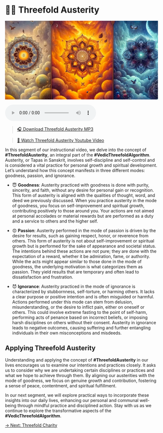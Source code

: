 # 🧘‍♂️ Threefold Austerity

![Threefold Austerity](../img/ins-threefold-austerity.png)

<audio src="https://indra.team/audio/indra/threefold-austerity.mp3" controls></audio>

> [🎧 Download Threefold Austerity MP3](https://indra.team/audio/indra/threefold-austerity.mp3)

> [🍿 Watch Threefold Austerity Youtube Video](https://youtu.be/auXshIRv9bk)

In this segment of our instructional video, we delve into the concept of **#ThreefoldAusterity**, an integral part of the **#VedicThreefoldAlgorithm**. Austerity, or Tapas in Sanskrit, involves self-discipline and self-control and is considered a vital practice for personal growth and spiritual development. Let’s understand how this concept manifests in three different modes: goodness, passion, and ignorance.

  - 😇 **Goodness**: Austerity practiced with goodness is done with purity, sincerity, and faith, without any desire for personal gain or recognition. This form of austerity is aligned with the qualities of thought, word, and deed we previously discussed. When you practice austerity in the mode of goodness, you focus on self-improvement and spiritual growth, contributing positively to those around you. Your actions are not aimed at personal accolades or material rewards but are performed as a duty and a service to others and the higher self.

  - 😍 **Passion**: Austerity performed in the mode of passion is driven by the desire for results, such as gaining respect, honor, or reverence from others. This form of austerity is not about self-improvement or spiritual growth but is performed for the sake of appearance and societal status. The intentions behind these actions are not pure; they are done with the expectation of a reward, whether it be admiration, fame, or authority. While the acts might appear similar to those done in the mode of goodness, the underlying motivation is what categorizes them as passion. They yield results that are temporary and often lead to dissatisfaction and frustration.

  - 😈 **Ignorance**: Austerity practiced in the mode of ignorance is characterized by stubbornness, self-torture, or harming others. It lacks a clear purpose or positive intention and is often misguided or harmful. Actions performed under this mode can stem from delusion, misunderstanding, or the desire to inflict pain, either on oneself or others. This could involve extreme fasting to the point of self-harm, performing acts of penance based on incorrect beliefs, or imposing harsh disciplines on others without their consent. Austerity in ignorance leads to negative outcomes, causing suffering and further entangling individuals in their own misconceptions and misdeeds.

## Applying Threefold Austerity

Understanding and applying the concept of **#ThreefoldAusterity** in our lives encourages us to examine our intentions and practices closely. It asks us to consider why we are undertaking certain disciplines or practices and what we hope to achieve through them. By aligning our austerities with the mode of goodness, we focus on genuine growth and contribution, fostering a sense of peace, contentment, and spiritual fulfillment.

In our next segment, we will explore practical ways to incorporate these insights into our daily lives, enhancing our personal and communal well-being through mindful practice and disciplined action. Stay with us as we continue to explore the transformative aspects of the **#VedicThreefoldAlgorithm**.

[→ Next: Threefold Charity](threefold-charity.md)
